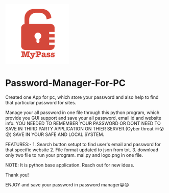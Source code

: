 ![Logo](./logo.png)

# Password-Manager-For-PC
Created one App for pc, which store your password and also help to find that particular password for sites.

Manage your all password in one file through this python program, which provide you GUI support and save your all password, email id and website info.
YOU NEEDED TO REMEMBER YOUR PASSWORD OR DONT NEED TO SAVE IN THIRD PARTY APPLICATION ON THIER SERVER.(Cyber threat 💀💀😵😵) SAVE IN YOUR SAFE AND LOCAL SYSTEM.

FEATURES:-
         1. Search button setupt to find user's email and password for that specific website
         2. File format updated to json from txt.
         3. download only two file to run your program. mai.py and logo.png in one file.


NOTE: It is python base application. Reach out for new ideas.

Thank you!


ENJOY and save your password in password manager😁😊
